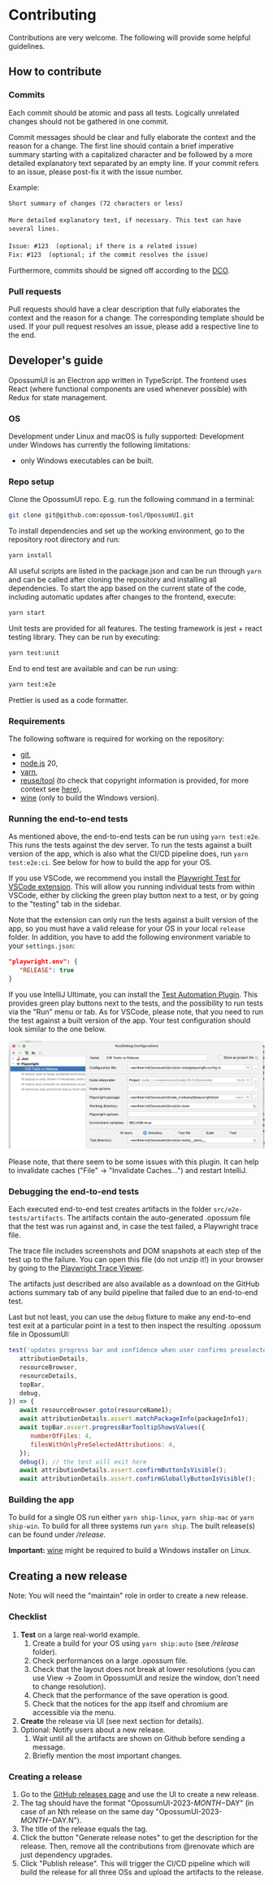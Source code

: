 <!--
SPDX-FileCopyrightText: Meta Platforms, Inc. and its affiliates
SPDX-FileCopyrightText: TNG Technology Consulting GmbH <https://www.tngtech.com>

SPDX-License-Identifier: CC0-1.0
-->

# Contributing

Contributions are very welcome. The following will provide some helpful guidelines.

## How to contribute

### Commits

Each commit should be atomic and pass all tests. Logically unrelated changes should not be gathered in one commit.

Commit messages should be clear and fully elaborate the context and the reason for a change. The first line should
contain a brief imperative summary starting with a capitalized character and be followed by a more detailed
explanatory text separated by an empty line. If your commit refers to an issue, please post-fix it with the
issue number.

Example:

```txt
Short summary of changes (72 characters or less)

More detailed explanatory text, if necessary. This text can have
several lines.

Issue: #123  (optional; if there is a related issue)
Fix: #123  (optional; if the commit resolves the issue)
```

Furthermore, commits should be signed off according to the [DCO](DCO.md).

### Pull requests

Pull requests should have a clear description that fully elaborates the context and the reason for a change.
The corresponding template should be used. If your pull request resolves an issue, please add a respective
line to the end.

## Developer's guide

OpossumUI is an Electron app written in TypeScript. The frontend uses React (where functional components are used
whenever possible) with Redux for state management.

### OS

Development under Linux and macOS is fully supported: Development under Windows has currently the following limitations:

- only Windows executables can be built.

### Repo setup

Clone the OpossumUI repo. E.g. run the following command in a terminal:

```bash
git clone git@github.com:opossum-tool/OpossumUI.git
```

To install dependencies and set up the working environment, go to the repository root directory and run:

```bash
yarn install
```

All useful scripts are listed in the package.json and can be run through `yarn` and can be called after cloning the
repository and installing all dependencies. To start the app based on the current state of the code, including automatic
updates after changes to the frontend, execute:

```bash
yarn start
```

Unit tests are provided for all features. The testing framework is jest + react testing library. They can be run by executing:

```bash
yarn test:unit
```

End to end test are available and can be run using:

```bash
yarn test:e2e
```

Prettier is used as a code formatter.

### Requirements

The following software is required for working on the repository:

- [git](https://git-scm.com/),
- [node.js](https://nodejs.org/) 20,
- [yarn](https://yarnpkg.com/en/),
- [reuse/tool](https://git.fsfe.org/reuse/tool#install) (to check that copyright information is provided, for more context see [here](https://reuse.software/)),
- [wine](https://www.winehq.org/) (only to build the Windows version).

### Running the end-to-end tests

As mentioned above, the end-to-end tests can be run using `yarn test:e2e`. This runs the tests against the dev server. To run the tests against a built version of the app, which is also what the CI/CD pipeline does, run `yarn test:e2e:ci`. See below for how to build the app for your OS.

If you use VSCode, we recommend you install the [Playwright Test for VSCode extension](https://marketplace.visualstudio.com/items?itemName=ms-playwright.playwright). This will allow you running individual tests from within VSCode, either by clicking the green play button next to a test, or by going to the "testing" tab in the sidebar.

Note that the extension can only run the tests against a built version of the app, so you must have a valid release for your OS in your local `release` folder. In addition, you have to add the following environment variable to your `settings.json`:

```json
"playwright.env": {
   "RELEASE": true
}
```

If you use IntelliJ Ultimate, you can install the [Test Automation Plugin](https://plugins.jetbrains.com/plugin/20175-test-automation). This provides green play buttons next to the tests, and the possibility to run tests via the "Run" menu or tab. As for VSCode, please note, that you need to run the test against a built version of the app. Your test configuration should look similar to the one below.

![intellij playwright](./docs/intellij_playwright_plugin_test_config.png)

Please note, that there seem to be some issues with this plugin. It can help to invalidate caches ("File" -> "Invalidate Caches...") and restart IntelliJ.

### Debugging the end-to-end tests

Each executed end-to-end test creates artifacts in the folder `src/e2e-tests/artifacts`. The artifacts contain the auto-generated .opossum file that the test was run against and, in case the test failed, a Playwright trace file.

The trace file includes screenshots and DOM snapshots at each step of the test up to the failure. You can open this file (do not unzip it!) in your browser by going to the [Playwright Trace Viewer](https://trace.playwright.dev/).

The artifacts just described are also available as a download on the GitHub actions summary tab of any build pipeline that failed due to an end-to-end test.

Last but not least, you can use the `debug` fixture to make any end-to-end test exit at a particular point in a test to then inspect the resulting .opossum file in OpossumUI:

```javascript
test('updates progress bar and confidence when user confirms preselected attributions in audit view', async ({
   attributionDetails,
   resourceBrowser,
   resourceDetails,
   topBar,
   debug,
}) => {
   await resourceBrowser.goto(resourceName1);
   await attributionDetails.assert.matchPackageInfo(packageInfo1);
   await topBar.assert.progressBarTooltipShowsValues({
      numberOfFiles: 4,
      filesWithOnlyPreSelectedAttributions: 4,
   });
   debug(); // the test will exit here
   await attributionDetails.assert.confirmButtonIsVisible();
   await attributionDetails.assert.confirmGloballyButtonIsVisible();
```

### Building the app

To build for a single OS run either `yarn ship-linux`, `yarn ship-mac` or `yarn ship-win`. To build for all three
systems run `yarn ship`. The built release(s) can be found under _/release_.

**Important:** [wine](https://www.winehq.org/) might be required to build a Windows installer on Linux.

## Creating a new release

Note: You will need the "maintain" role in order to create a new release.

### Checklist

1. **Test** on a large real-world example.
   1. Create a build for your OS using `yarn ship:auto` (see _/release_ folder).
   1. Check performances on a large .opossum file.
   1. Check that the layout does not break at lower resolutions (you can use View → Zoom in OpossumUI and resize the window, don't need to change resolution).
   1. Check that the performance of the save operation is good.
   1. Check that the notices for the app itself and chromium are accessible via the menu.
1. **Create** the release via UI (see next section for details).
1. Optional: Notify users about a new release.
   1. Wait until all the artifacts are shown on Github before sending a message.
   1. Briefly mention the most important changes.

### Creating a release

1. Go to the [GitHub releases page](https://github.com/opossum-tool/OpossumUI/releases/new) and use the UI to create a new release.
1. The tag should have the format "OpossumUI-2023-$MONTH-$DAY" (in case of an Nth release on the same day "OpossumUI-2023-$MONTH-$DAY.N").
1. The title of the release equals the tag.
1. Click the button "Generate release notes" to get the description for the release. Then, remove all the contributions from @renovate which are just dependency upgrades.
1. Click "Publish release". This will trigger the CI/CD pipeline which will build the release for all three OSs and upload the artifacts to the release.
